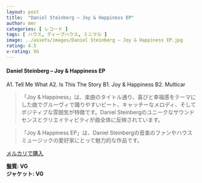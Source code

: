 ```yaml
---
layout: post
title:  "Daniel Steinberg – Joy & Happiness EP"
author: mmr
categories: [ レコード ]
tags: [ ハウス, ディープハウス, ミニマル ]
image: ../assets/images/Daniel Steinberg – Joy & Happiness EP.jpg
rating: 4.5
v-rating: VG
---
```


#### Daniel Steinberg – Joy & Happiness EP

A1. Tell Me What
A2. Is This The Story
B1. Joy & Happiness
B2. Multicar


> 「Joy & Happiness」は、楽曲のタイトル通り、喜びと幸福感をテーマにした曲でグルーヴィで踊りやすいビート、キャッチーなメロディ、そしてポジティブな雰囲気が特徴です。Daniel Steinbergのユニークなサウンドセンスとクリエイティビティが曲全体に反映されています。

> 「Joy & Happiness EP」は、Daniel Steinbergの音楽のファンやハウスミュージックの愛好家にとって魅力的な作品です。



[メルカリで購入](https://jp.mercari.com/item/m70490989005)


<div class="mt-4 mb-4 d-flex align-items-center">
<strong class="mr-1">盤質: VG</strong>
</div>
<div class="mt-4 mb-4 d-flex align-items-center">
<strong class="mr-1">ジャケット: VG</strong>
</div>